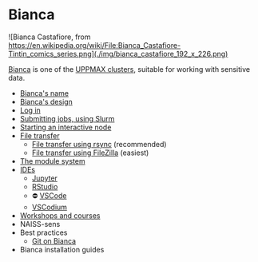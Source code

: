 # Bianca

![Bianca Castafiore, from https://en.wikipedia.org/wiki/File:Bianca_Castafiore-Tintin_comics_series.png](./img/bianca_castafiore_192_x_226.png)

[Bianca](bianca.md) is one of the [UPPMAX clusters](uppmax_cluster.md),
suitable for working with sensitive data.

- [Bianca's name](biancas_name.md)
- [Bianca's design](biancas_design.md)
- [Log in](../getting_started/login_bianca.md)
- [Submitting jobs, using Slurm](slurm.md)
- [Starting an interactive node](start_interactive_node_on_bianca.md)
- [File transfer](transfer_bianca.md)
    - [File transfer using rsync](bianca_file_transfer_using_rsync.md) (recommended)
    - [File transfer using FileZilla](bianca_file_transfer_using_filezilla.md) (easiest)
- [The module system](bianca_modules.md)
- [IDEs](ides_on_bianca.md)
    - [Jupyter](jupyter_on_bianca.md)
    - [RStudio](rstudio_on_bianca.md)
    - :no_entry: [VSCode](vscode_on_bianca.md)
    - [VSCodium](vscodium_on_bianca.md)
- [Workshops and courses](../workshops_courses/workshops_courses.md)
- NAISS-sens
- Best practices
    - [Git on Bianca](git_on_bianca.md)
- Bianca installation guides
